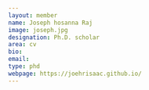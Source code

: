 ```yaml
---
layout: member
name: Joseph hosanna Raj
image: joseph.jpg
designation: Ph.D. scholar
area: cv
bio:
email:
type: phd
webpage: https://joehrisaac.github.io/
---
```

